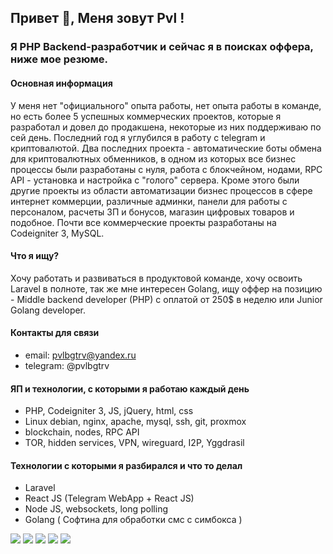 ## Привет 👋, Меня зовут Pvl !
### Я PHP Backend-разработчик и сейчас я в поисках оффера, ниже мое резюме.
#### Основная информация
У меня нет "официального" опыта работы, нет опыта работы в команде, но есть более 5 успешных коммерческих проектов, которые я разработал и довел до продакшена, некоторые из них поддерживаю по сей день.
Последний год я углубился в работу с telegram и криптовалютой. Два последних проекта - автоматические боты обмена для криптовалютных обменников, в одном из которых все бизнес процессы были разработаны с нуля, работа с блокчейном, нодами, RPC API - установка и настройка с "голого" сервера. Кроме этого были другие проекты из области автоматизации бизнес процессов в сфере интернет коммерции, различные админки, панели для работы с персоналом, расчеты ЗП и бонусов, магазин цифровых товаров и подобное.
Почти все коммерческие проекты разработаны на Codeigniter 3, MySQL.

#### Что я ищу?
Хочу работать и развиваться в продуктовой команде, хочу освоить Laravel в полноте, так же мне интересен Golang, ищу оффер на позицию - Middle backend developer (PHP) с оплатой от 250$ в неделю или Junior Golang developer.

#### Контакты для связи
- email: pvlbgtrv@yandex.ru
- telegram: @pvlbgtrv

#### ЯП и технологии, с которыми я работаю каждый день
 - PHP, Codeigniter 3, JS, jQuery, html, css
 - Linux debian, nginx, apache, mysql, ssh, git, proxmox
 - blockchain, nodes, RPC API
 - TOR, hidden services, VPN, wireguard, I2P, Yggdrasil

#### Технологии с которыми я разбирался и что то делал
 - Laravel
 - React JS (Telegram WebApp + React JS)
 - Node JS, websockets, long polling
 - Golang ( Софтина для обработки смс с симбокса )

![](http://github-profile-summary-cards.vercel.app/api/cards/profile-details?username=pvlbgtrv&theme=buefy)
![](http://github-profile-summary-cards.vercel.app/api/cards/repos-per-language?username=pvlbgtrv&theme=buefy)
![](http://github-profile-summary-cards.vercel.app/api/cards/most-commit-language?username=pvlbgtrv&theme=buefy)
![](http://github-profile-summary-cards.vercel.app/api/cards/stats?username=pvlbgtrv&theme=buefy)
![](http://github-profile-summary-cards.vercel.app/api/cards/productive-time?username=pvlbgtrv&theme=buefy&utcOffset=8)
<!--
**pvlbgtrv/pvlbgtrv** is a ✨ _special_ ✨ repository because its `README.md` (this file) appears on your GitHub profile.

Here are some ideas to get you started:

- 🔭 I’m currently working on ...
- 🌱 I’m currently learning ...
- 👯 I’m looking to collaborate on ...
- 🤔 I’m looking for help with ...
- 💬 Ask me about ...
- 📫 How to reach me: ...
- 😄 Pronouns: ...
- ⚡ Fun fact: ...
-->
